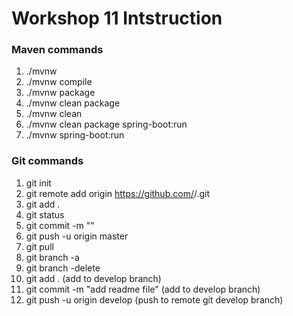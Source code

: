 # Workshop 11 Intstruction

### Maven commands
1. ./mvnw
2. ./mvnw compile
3. ./mvnw package
4. ./mvnw clean package
5. ./mvnw clean
6. ./mvnw clean package spring-boot:run
7. ./mvnw spring-boot:run

### Git commands
1. git init
2. git remote add origin https://github.com/<username>/<projectname>.git
3. git add .
4. git status
5. git commit -m "<message>"
6. git push -u origin master
7. git pull 
8. git branch -a
9. git branch -delete <branch name>
10. git add . (add to develop branch)
11. git commit -m "add readme file" (add to develop branch)
12. git push -u origin develop (push to remote git develop branch)